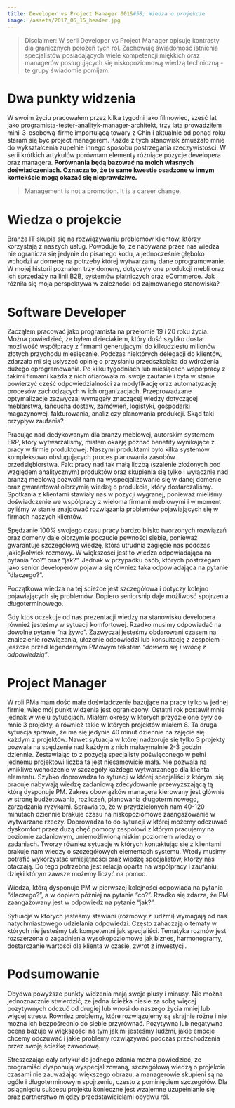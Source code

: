 ```yaml
---
title: Developer vs Project Manager 001&#58; Wiedza o projekcie
image: /assets/2017_06_15_header.jpg
---
```


> Disclaimer: W serii Developer vs Project Manager opisuję kontrasty dla granicznych położeń tych ról. Zachowuję świadomość istnienia specjalistów posiadających wiele kompetencji miękkich oraz managerów posługujących się niskopoziomową wiedzą techniczną - te grupy świadomie pomijam.

# Dwa punkty widzenia

W swoim życiu pracowałem przez kilka tygodni jako filmowiec, sześć lat jako programista-tester-analityk-manager-architekt, trzy lata prowadziłem mini-3-osobową-firmę importującą towary z Chin i aktualnie od ponad roku staram się być project managerem. Każde z tych stanowisk zmuszało mnie do wykształcenia zupełnie innego sposobu postrzegania rzeczywistości. W serii krótkich artykułów porównam elementy różniące pozycje developera oraz managera. **Porównania będą bazować na moich własnych doświadczeniach. Oznacza to, że te same kwestie osadzone w innym kontekście mogą okazać się nieprawdziwe.**

> Management is not a promotion. It is a career change.

# Wiedza o projekcie

Branża IT skupia się na rozwiązywaniu problemów klientów, którzy korzystają z naszych usług. Powoduje to, że nabywana przez nas wiedza nie ogranicza się jedynie do pisanego kodu, a jednocześnie głęboko wchodzi w domenę na potrzeby której wytwarzamy dane oprogramowanie. W mojej historii poznałem trzy domeny, dotyczyły one produkcji mebli oraz ich sprzedaży na linii B2B, systemów płatniczych oraz eCommerce. Jak różniła się moja perspektywa w zależności od zajmowanego stanowiska?

# Software Developer

Zacząłem pracować jako programista na przełomie 19 i 20 roku życia. Można powiedzieć, że byłem dzieciakiem, który dość szybko dostał możliwość współpracy z firmami generującymi do kilkudziestu milionów złotych przychodu miesięcznie. Podczas niektórych delegacji do klientów, zdarzało mi się usłyszeć opinię o przysłaniu przedszkolaka do wdrożenia dużego oprogramowania. Po kilku tygodniach lub miesiącach współpracy z takimi firmami każda z nich ofiarowała mi swoje zaufanie i była w stanie powierzyć część odpowiedzialności za modyfikację oraz automatyzację procesów zachodzących w ich organizacjach. Przeprowadzane optymalizacje zazwyczaj wymagały znaczącej wiedzy dotyczącej meblarstwa, łańcucha dostaw, zamówień, logistyki, gospodarki magazynowej, fakturowania, analiz czy planowania produkcji. Skąd taki przypływ zaufania?

Pracując nad dedykowanym dla branży meblowej, autorskim systemem ERP, który wytwarzaliśmy, miałem okazję poznać benefity wynikające z pracy w firmie produktowej. Naszymi produktami było kilka systemów kompleksowo obsługujących proces planowania zasobów przedsiębiorstwa. Fakt pracy nad tak małą liczbą (szalenie złożonych pod względem analitycznym) produktów oraz skupienia się tylko i wyłącznie nad branżą meblową pozwolił nam na wyspecjalizowanie się w danej domenie oraz gwarantował olbrzymią wiedzę o produkcie, który dostarczaliśmy. Spotkania z klientami stawiały nas w pozycji wygranej, ponieważ mieliśmy doświadczenie we współpracy z wieloma firmami meblowymi i w moment byliśmy w stanie znajdować rozwiązania problemów pojawiających się w firmach naszych klientów.

Spędzanie 100% swojego czasu pracy bardzo blisko tworzonych rozwiązań oraz domeny daje olbrzymie poczucie pewności siebie, ponieważ gwarantuje szczegółową wiedzę, która utrudnia zagięcie nas podczas jakiejkolwiek rozmowy. W większości jest to wiedza odpowiadająca na pytania “co?” oraz “jak?”. Jednak w przypadku osób, których postrzegam jako senior developerów pojawia się również taka odpowiadająca na pytanie “dlaczego?”.

Początkowa wiedza na tej ścieżce jest szczegółowa i dotyczy kolejno pojawiających się problemów. Dopiero seniorship daje możliwość spojrzenia długoterminowego.

Gdy ktoś oczekuje od nas prezentacji wiedzy na stanowisku developera również jesteśmy w sytuacji komfortowej. Rzadko musimy odpowiadać na dowolne pytanie “na żywo”. Zazwyczaj jesteśmy obdarowani czasem na znalezienie rozwiązania, ułożenie odpowiedzi lub konsultację z zespołem - jeszcze przed legendarnym PMowym tekstem _“dowiem się i wrócę z odpowiedzią”_.

# Project Manager

W roli PMa mam dość małe doświadczenie bazujące na pracy tylko w jednej firmie, więc mój punkt widzenia jest ograniczony. Ostatni rok postawił mnie jednak w wielu sytuacjach. Miałem okresy w których przydzielone były do mnie 3 projekty, a również takie w których projektów miałem 8. Ta druga sytuacja sprawia, że ma się jedynie 40 minut dziennie na zajęcie się każdym z projektów. Nawet sytuacja w której nadzoruje się tylko 3 projekty pozwala na spędzenie nad każdym z nich maksymalnie 2-3 godzin dziennie. Zestawiając to z pozycją specjalisty poświęconego w pełni jednemu projektowi liczba ta jest niesamowicie mała. Nie pozwala na wnikliwe wchodzenie w szczegóły każdego wytwarzanego dla klienta elementu. Szybko doprowadza to sytuacji w której specjaliści z którymi się pracuje nabywają wiedzę zadaniową zdecydowanie przewyższającą tą którą dysponuje PM. Zakres obowiązków managera kierowany jest głównie w stronę budżetowania, rozliczeń, planowania długoterminowego, zarządzania ryzykami. Sprawia to, że w przydzielonych nam 40-120 minutach dziennie brakuje czasu na niskopoziomowe zaangażowanie w wytwarzane rzeczy. Doprowadza to do sytuacji w której możemy odczuwać dyskomfort przez dużą chęć pomocy zespołowi z którym pracujemy na poziomie zadaniowym, uniemożliwioną niskim poziomem wiedzy o zadaniach. Tworzy równiez sytuacje w których kontaktując się z klientami brakuje nam wiedzy o szczegółowych elementach systemu. Wtedy musimy potrafić wykorzystać umiejętności oraz wiedzę specjalistów, którzy nas otaczają. Do tego potrzebna jest relacja oparta na współpracy i zaufaniu, dzięki którym zawsze możemy liczyć na pomoc.

Wiedza, którą dysponuje PM w pierwszej kolejności odpowiada na pytania “dlaczego?”, a w dopiero później na pytanie “co?”. Rzadko się zdarza, że PM zaangażowany jest w odpowiedź na pytanie “jak?”.

Sytuacje w których jesteśmy stawiani (rozmowy z ludźmi) wymagają od nas natychmiastowego udzielania odpowiedzi. Często zahaczają o tematy w których nie jesteśmy tak kompetentni jak specjaliści. Tematyka rozmów jest rozszerzona o zagadnienia wysokopoziomowe jak biznes, harmonogramy, dostarczanie wartości dla klienta w czasie, zwrot z inwestycji.

# Podsumowanie

Obydwa powyższe punkty widzenia mają swoje plusy i minusy. Nie można jednoznacznie stwierdzić, że jedna ścieżka niesie za sobą więcej pozytywnych odczuć od drugiej lub wnosi do naszego życia mniej lub więcej stresu. Również problemy, które rozwiązujemy są skrajnie różne i nie można ich bezpośrednio do siebie przyrównać. Pozytywna lub negatywna ocena bazuje w większości na tym jakimi jesteśmy ludźmi, jakie emocje chcemy odczuwać i jakie problemy rozwiązywać podczas przechodzenia przez swoją ścieżkę zawodową.

Streszczając cały artykuł do jednego zdania można powiedzieć, że programiści dysponują wyspecjalizowaną, szczegółową wiedzą o projekcie czasami nie zauważając większego obrazu, a managerowie skupieni są na ogóle i długoterminowym spojrzeniu, czesto z pominięciem szczegółów. Dla osiągnięciu sukcesu projektu konieczne jest wzajemne uzupełnianie się oraz partnerstwo między przedstawicielami obydwu ról.
